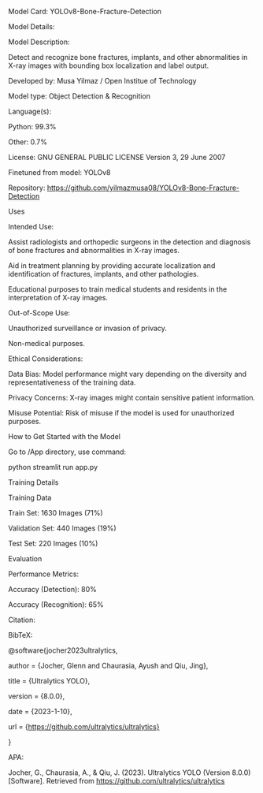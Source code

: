Model Card: YOLOv8-Bone-Fracture-Detection 

  

Model Details: 

Model Description:  

Detect and recognize bone fractures, implants, and other abnormalities in X-ray images with bounding box localization and label output. 

 

Developed by: Musa Yilmaz / Open Institue of Technology 

Model type: Object Detection & Recognition 

Language(s): 

Python: 99.3%  

Other: 0.7% 

 

License: GNU GENERAL PUBLIC LICENSE Version 3, 29 June 2007 

Finetuned from model: YOLOv8 

Repository: https://github.com/yilmazmusa08/YOLOv8-Bone-Fracture-Detection 

 

Uses 

Intended Use: 

Assist radiologists and orthopedic surgeons in the detection and diagnosis of bone fractures and abnormalities in X-ray images. 

Aid in treatment planning by providing accurate localization and identification of fractures, implants, and other pathologies. 

Educational purposes to train medical students and residents in the interpretation of X-ray images. 

 

Out-of-Scope Use: 

Unauthorized surveillance or invasion of privacy. 

Non-medical purposes. 

 

Ethical Considerations: 

Data Bias: Model performance might vary depending on the diversity and representativeness of the training data. 

Privacy Concerns: X-ray images might contain sensitive patient information. 

Misuse Potential: Risk of misuse if the model is used for unauthorized purposes. 

 

How to Get Started with the Model 

Go to /App directory, use command: 

python streamlit run app.py 

 

Training Details 

Training Data  

Train Set: 1630 Images (71%) 

Validation Set:  440 Images (19%) 

Test Set:  220 Images (10%) 

  

Evaluation 

Performance Metrics: 

Accuracy (Detection): 80% 

Accuracy (Recognition): 65% 

Citation: 

BibTeX: 

@software{jocher2023ultralytics, 

  author = {Jocher, Glenn and Chaurasia, Ayush and Qiu, Jing}, 

  title = {Ultralytics YOLO}, 

  version = {8.0.0}, 

  date = {2023-1-10}, 

  url = {https://github.com/ultralytics/ultralytics} 

} 

APA: 

Jocher, G., Chaurasia, A., & Qiu, J. (2023). Ultralytics YOLO (Version 8.0.0) [Software]. Retrieved from https://github.com/ultralytics/ultralytics 

 
